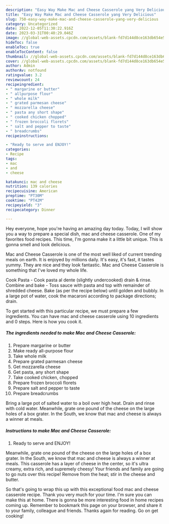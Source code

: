```yaml
---
description: "Easy Way Make Mac and Cheese Casserole yang Very Delicious"
title: "Easy Way Make Mac and Cheese Casserole yang Very Delicious"
slug: 750-easy-way-make-mac-and-cheese-casserole-yang-very-delicious
category: Uncategorized
date: 2022-12-05T11:30:22.916Z
date: 2023-03-31T00:40:29.046Z
image: //global-web-assets.cpcdn.com/assets/blank-fd7d144d8ce163db654e5a02c40b08a2775adb7897d16e4062681dc7e1b2800f.png
hideToc: false
enableToc: true
enableTocContent: false
thumbnail: //global-web-assets.cpcdn.com/assets/blank-fd7d144d8ce163db654e5a02c40b08a2775adb7897d16e4062681dc7e1b2800f.png
cover: //global-web-assets.cpcdn.com/assets/blank-fd7d144d8ce163db654e5a02c40b08a2775adb7897d16e4062681dc7e1b2800f.png
author: Admin
authorAv: notfound
ratingvalue: 3.2
reviewcount: 24
recipeingredient:
- " margarine or butter"
- " allpurpose flour"
- " whole milk"
- " grated parmesan cheese"
- " mozzarella cheese"
- " pasta any short shape"
- " cooked chicken chopped"
- " frozen broccoli florets"
- " salt and pepper to taste"
- " breadcrumbs"
recipeinstructions:

- "Ready to serve and ENJOY!"
categories:
- Recipe
tags:
- mac
- and
- cheese

katakunci: mac and cheese 
nutrition: 139 calories
recipecuisine: American
preptime: "PT30M"
cooktime: "PT42M"
recipeyield: "3"
recipecategory: Dinner

---
```



Hey everyone, hope you're having an amazing day today. Today, I will show you a way to prepare a special dish, mac and cheese casserole. One of my favorites food recipes. This time, I'm gonna make it a little bit unique. This is gonna smell and look delicious.

Mac and Cheese Casserole is one of the most well liked of current trending meals on earth. It is enjoyed by millions daily. It's easy, it's fast, it tastes yummy. They are nice and they look fantastic. Mac and Cheese Casserole is something that I've loved my whole life.

Cook Pasta - Cook pasta al dente (slightly undercooked) drain &amp; rinse. Combine and bake - Toss sauce with pasta and top with remainder of shredded cheese. Bake (as per the recipe below) until golden and bubbly. In a large pot of water, cook the macaroni according to package directions; drain.


To get started with this particular recipe, we must prepare a few ingredients. You can have mac and cheese casserole using 10 ingredients and 0 steps. Here is how you cook it.

<!--inarticleads1-->

##### The ingredients needed to make Mac and Cheese Casserole:

1. Prepare  margarine or butter
1. Make ready  all-purpose flour
1. Take  whole milk
1. Prepare  grated parmesan cheese
1. Get  mozzarella cheese
1. Get  pasta, any short shape
1. Take  cooked chicken, chopped
1. Prepare  frozen broccoli florets
1. Prepare  salt and pepper to taste
1. Prepare  breadcrumbs


Bring a large pot of salted water to a boil over high heat. Drain and rinse with cold water. Meanwhile, grate one pound of the cheese on the large holes of a box grater. In the South, we know that mac and cheese is always a winner at meals. 

<!--inarticleads2-->

##### Instructions to make Mac and Cheese Casserole:


1. Ready to serve and ENJOY!

Meanwhile, grate one pound of the cheese on the large holes of a box grater. In the South, we know that mac and cheese is always a winner at meals. This casserole has a layer of cheese in the center, so it&#39;s ultra creamy, extra rich, and supremely cheesy! Your friends and family are going to go nuts over this recipe! Remove from the heat; stir in the cheese and butter. 

So that's going to wrap this up with this exceptional food mac and cheese casserole recipe. Thank you very much for your time. I'm sure you can make this at home. There is gonna be more interesting food in home recipes coming up. Remember to bookmark this page on your browser, and share it to your family, colleague and friends. Thanks again for reading. Go on get cooking!
